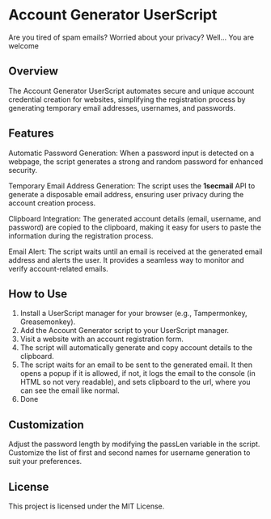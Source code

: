 # Account Generator UserScript
Are you tired of spam emails? Worried about your privacy? Well... You are welcome

## Overview
The Account Generator UserScript automates secure and unique account credential creation for websites, simplifying the registration process by generating temporary email addresses, usernames, and passwords.

## Features
Automatic Password Generation: When a password input is detected on a webpage, the script generates a strong and random password for enhanced security.

Temporary Email Address Generation: The script uses the **1secmail** API to generate a disposable email address, ensuring user privacy during the account creation process.

Clipboard Integration: The generated account details (email, username, and password) are copied to the clipboard, making it easy for users to paste the information during the registration process.

Email Alert: The script waits until an email is received at the generated email address and alerts the user. It provides a seamless way to monitor and verify account-related emails.

## How to Use
1. Install a UserScript manager for your browser (e.g., Tampermonkey, Greasemonkey).
2. Add the Account Generator script to your UserScript manager.
3. Visit a website with an account registration form.
4. The script will automatically generate and copy account details to the clipboard.
5. The script waits for an email to be sent to the generated email. It then opens a popup if it is allowed, if not, it logs the email to the console (in HTML so not very readable), and sets clipboard to the url, where you can see the email like normal.
6. Done

## Customization
Adjust the password length by modifying the passLen variable in the script.
Customize the list of first and second names for username generation to suit your preferences.

## License
This project is licensed under the MIT License.
